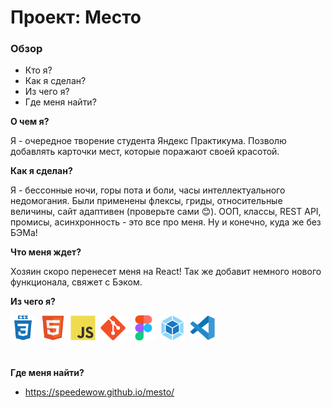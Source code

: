 # Проект: Место 

### Обзор 

* Кто я? 
* Как я сделан? 
* Из чего я? 
* Где меня найти? 

**О чем я?** 

Я - очередное творение студента Яндекс Практикума. Позволю добавлять карточки мест, которые поражают своей красотой. 

**Как я сделан?** 

Я - бессонные ночи, горы пота и боли, часы интеллектуального недомогания. Были применены флексы, гриды, относительные величины, сайт адаптивен (проверьте сами 😊). ООП, классы, REST API, промисы, асинхронность - это все про меня. Ну и конечно, куда же без БЭМа!  

**Что меня ждет?** 

Хозяин скоро перенесет меня на React! Так же добавит немного нового функционала, свяжет с Бэком.

**Из чего я?** 

<div>
  <img src="https://github.com/devicons/devicon/blob/master/icons/css3/css3-plain-wordmark.svg"  title="CSS3" alt="CSS" width="40" height="40"/>&nbsp;
  <img src="https://github.com/devicons/devicon/blob/master/icons/html5/html5-original.svg" title="HTML5" alt="HTML" width="40" height="40"/>&nbsp;
  <img src="https://github.com/devicons/devicon/blob/master/icons/javascript/javascript-original.svg" title="JavaScript" alt="JavaScript" width="40" height="40"/>&nbsp;
  <img src="https://github.com/devicons/devicon/blob/master/icons/git/git-original.svg" title="Git" **alt="Git" width="40" height="40"/>&nbsp;
  <img src="https://github.com/devicons/devicon/blob/master/icons/figma/figma-original.svg" title="Figma" **alt="Figma" width="40" height="40"/>&nbsp;
  <img src="https://github.com/devicons/devicon/blob/master/icons/webpack/webpack-original.svg" title="Webpack" **alt="webpack" width="40" height="40"/>&nbsp;
 <img src="https://github.com/devicons/devicon/blob/master/icons/vscode/vscode-original.svg" title="Vscode" **alt="vscode" width="40" height="40"/>&nbsp;
</div>

#

**Где меня найти?** 

* https://speedewow.github.io/mesto/ 

  
